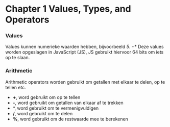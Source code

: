 # Chapter 1 Values, Types, and Operators

### Values
Values kunnen numerieke waarden hebben, bijvoorbeeld _5_.
⋅⋅* Deze values worden opgeslagen in JavaScript (JS), JS gebruikt hiervoor 64 bits om iets op te slaan.

### Arithmetic
Arithmetic operators worden gebruikt om getallen met elkaar te delen, op te tellen etc.
* **+**, word gebruikt om op te tellen
* **-**, word gebruikt om getallen van elkaar af te trekken
* *, word gebruikt om te vermenigvuldigen
* **/**, word gebruikt om te delen
* **%**, word gebruikt om de restwaarde mee te berekenen
